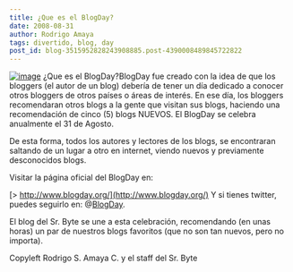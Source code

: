 ```yaml
---
title: ¿Que es el BlogDay?
date: 2008-08-31
author: Rodrigo Amaya
tags: divertido, blog, day
post_id: blog-3515952828243908885.post-4390008489845722822
---
```


[![image](http://www.blogday.org/images/badge_blue.gif)](http://www.blogday.org/)
¿Que es el BlogDay?BlogDay fue creado con la idea de que los bloggers (el autor de un blog) debería de tener un día dedicado a conocer otros bloggers de otros países o áreas de interés. En ese día, los bloggers recomendaran otros blogs a la gente que visitan sus blogs, haciendo una recomendación de cinco (5) blogs NUEVOS. El BlogDay se celebra anualmente el 31 de Agosto.

De esta forma, todos los autores y lectores de los blogs, se encontraran saltando de un lugar a otro en internet, viendo nuevos y previamente desconocidos blogs.

Visitar la página oficial del BlogDay en:

[> http://www.blogday.org/](http://www.blogday.org/) Y
si tienes twitter, puedes seguirlo en: @[BlogDay](http://twitter.com/blogday).

El blog del Sr. Byte se une a esta celebración, recomendando (en unas horas) un par de nuestros blogs favoritos (que no son tan nuevos, pero no importa).

Copyleft Rodrigo S. Amaya C. y el staff del Sr. Byte